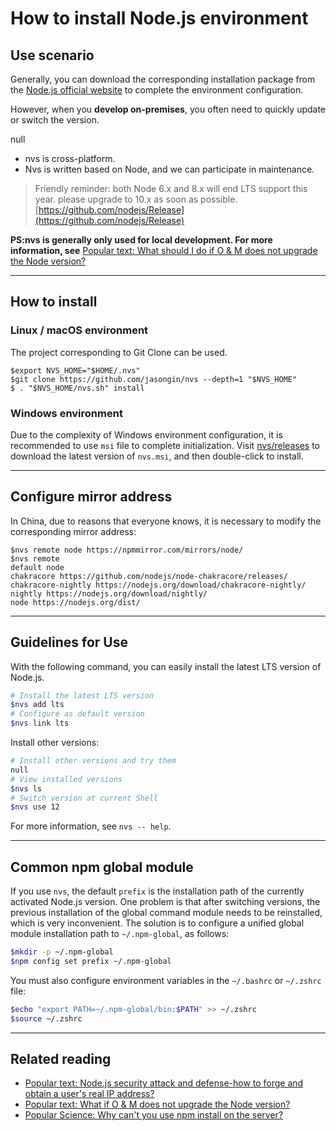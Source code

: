 # How to install Node.js environment

## Use scenario

Generally, you can download the corresponding installation package from the [Node.js official website](https://nodejs.org/) to complete the environment configuration.

However, when you **develop on-premises**, you often need to quickly update or switch the version.

null[](https://github.com/creationix/nvm)[](https://github.com/tj/n)[](https://github.com/jasongin/nvs)

- nvs is cross-platform.
- Nvs is written based on Node, and we can participate in maintenance.



> Friendly reminder: both Node 6.x and 8.x will end LTS support this year. please upgrade to 10.x as soon as possible.
> [https://github.com/nodejs/Release](https://github.com/nodejs/Release)



**PS:nvs is generally only used for local development. For more information, see** [Popular text: What should I do if O & M does not upgrade the Node version?](https://zhuanlan.zhihu.com/p/39226941)

---

## How to install

### Linux / macOS environment

The project corresponding to Git Clone can be used.

```
$export NVS_HOME="$HOME/.nvs"
$git clone https://github.com/jasongin/nvs --depth=1 "$NVS_HOME"
$ . "$NVS_HOME/nvs.sh" install
```

### Windows environment

Due to the complexity of Windows environment configuration, it is recommended to use `msi` file to complete initialization.
Visit [nvs/releases](https://github.com/jasongin/nvs/releases) to download the latest version of `nvs.msi`, and then double-click to install.

---

## Configure mirror address
In China, due to reasons that everyone knows, it is necessary to modify the corresponding mirror address:
```
$nvs remote node https://npmmirror.com/mirrors/node/
$nvs remote
default node
chakracore https://github.com/nodejs/node-chakracore/releases/
chakracore-nightly https://nodejs.org/download/chakracore-nightly/
nightly https://nodejs.org/download/nightly/
node https://nodejs.org/dist/
```

---

## Guidelines for Use
With the following command, you can easily install the latest LTS version of Node.js.
```bash
# Install the latest LTS version
$nvs add lts
# Configure as default version
$nvs link lts
```
Install other versions:
```bash
# Install other versions and try them
null
# View installed versions
$nvs ls
# Switch version at current Shell
$nvs use 12
```
For more information, see `nvs -- help`.

---

## Common npm global module
If you use `nvs`, the default `prefix` is the installation path of the currently activated Node.js version.
One problem is that after switching versions, the previous installation of the global command module needs to be reinstalled, which is very inconvenient.
The solution is to configure a unified global module installation path to `~/.npm-global`, as follows:
```bash
$mkdir -p ~/.npm-global
$npm config set prefix ~/.npm-global
```
You must also configure environment variables in the `~/.bashrc` or `~/.zshrc` file:
```bash
$echo "export PATH=~/.npm-global/bin:$PATH" >> ~/.zshrc
$source ~/.zshrc
```

---

## Related reading

- [Popular text: Node.js security attack and defense-how to forge and obtain a user's real IP address?](https://zhuanlan.zhihu.com/p/62265144)
- [Popular text: What if O & M does not upgrade the Node version?](https://zhuanlan.zhihu.com/p/39226941)
- [Popular Science: Why can't you use npm install on the server?](https://zhuanlan.zhihu.com/p/39209596)
